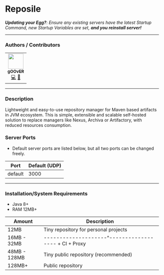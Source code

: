 # Reposile
***Updating your Egg?**: Ensure any existing servers have the latest Startup Command, new Startup Variables are set, **and you reinstall server!***
___
### Authors / Contributors
<!-- prettier-ignore-start -->
<!-- markdownlint-disable -->
<table>
    <tr>
        <td align="center">
            <a href="https://github.com/gOOvER">
                <img src="https://avatars.githubusercontent.com/u/116325" width="50px;" alt=""/><br /><sub><b>gOOvER</b></sub>
            </a>
            <br />
            <a href="https://github.com/parkervcp/eggs/commits?author=gOOvER" title="Codes">💻</a>
            <a href="https://github.com/parkervcp/eggs/commits?author=gOOvER" title="Maintains">🔨</a>
        </td>
    </tr>
</table>
<!-- markdownlint-enable -->
<!-- prettier-ignore-end -->

___
### Description
Lightweight and easy-to-use repository manager for Maven based artifacts in JVM ecosystem. This is simple, extensible and scalable self-hosted solution to replace managers like Nexus, Archiva or Artifactory, with reduced resources consumption.

### Server Ports
- Default server ports are listed below, but all two ports can be changed freely.

| Port | Default (UDP) |
|---------|---------|
| default | 3000 |

___
### Installation/System Requirements

- Java 8+
- RAM 12MB+

|Amount|Description|
|-------------|--------------------------------------------------|
|12MB|Tiny repository for personal projects|
|16MB - 32MB |--------------------^------------------ + CI + Proxy|
|48MB - 128MB | Tiny public repository (recommended)|
|128MB+ | Public repository|
